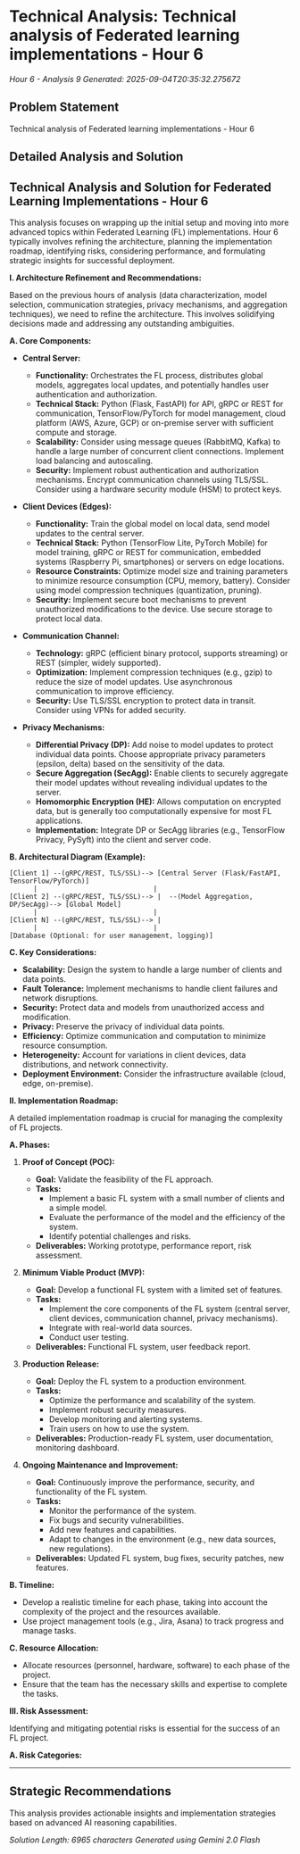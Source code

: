 # Technical Analysis: Technical analysis of Federated learning implementations - Hour 6
*Hour 6 - Analysis 9*
*Generated: 2025-09-04T20:35:32.275672*

## Problem Statement
Technical analysis of Federated learning implementations - Hour 6

## Detailed Analysis and Solution
## Technical Analysis and Solution for Federated Learning Implementations - Hour 6

This analysis focuses on wrapping up the initial setup and moving into more advanced topics within Federated Learning (FL) implementations. Hour 6 typically involves refining the architecture, planning the implementation roadmap, identifying risks, considering performance, and formulating strategic insights for successful deployment.

**I. Architecture Refinement and Recommendations:**

Based on the previous hours of analysis (data characterization, model selection, communication strategies, privacy mechanisms, and aggregation techniques), we need to refine the architecture. This involves solidifying decisions made and addressing any outstanding ambiguities.

**A. Core Components:**

*   **Central Server:**
    *   **Functionality:** Orchestrates the FL process, distributes global models, aggregates local updates, and potentially handles user authentication and authorization.
    *   **Technical Stack:** Python (Flask, FastAPI) for API, gRPC or REST for communication, TensorFlow/PyTorch for model management, cloud platform (AWS, Azure, GCP) or on-premise server with sufficient compute and storage.
    *   **Scalability:**  Consider using message queues (RabbitMQ, Kafka) to handle a large number of concurrent client connections.  Implement load balancing and autoscaling.
    *   **Security:**  Implement robust authentication and authorization mechanisms.  Encrypt communication channels using TLS/SSL.  Consider using a hardware security module (HSM) to protect keys.

*   **Client Devices (Edges):**
    *   **Functionality:** Train the global model on local data, send model updates to the central server.
    *   **Technical Stack:** Python (TensorFlow Lite, PyTorch Mobile) for model training, gRPC or REST for communication, embedded systems (Raspberry Pi, smartphones) or servers on edge locations.
    *   **Resource Constraints:** Optimize model size and training parameters to minimize resource consumption (CPU, memory, battery).  Consider using model compression techniques (quantization, pruning).
    *   **Security:** Implement secure boot mechanisms to prevent unauthorized modifications to the device.  Use secure storage to protect local data.

*   **Communication Channel:**
    *   **Technology:** gRPC (efficient binary protocol, supports streaming) or REST (simpler, widely supported).
    *   **Optimization:**  Implement compression techniques (e.g., gzip) to reduce the size of model updates.  Use asynchronous communication to improve efficiency.
    *   **Security:** Use TLS/SSL encryption to protect data in transit.  Consider using VPNs for added security.

*   **Privacy Mechanisms:**
    *   **Differential Privacy (DP):**  Add noise to model updates to protect individual data points.  Choose appropriate privacy parameters (epsilon, delta) based on the sensitivity of the data.
    *   **Secure Aggregation (SecAgg):**  Enable clients to securely aggregate their model updates without revealing individual updates to the server.
    *   **Homomorphic Encryption (HE):** Allows computation on encrypted data, but is generally too computationally expensive for most FL applications.
    *   **Implementation:** Integrate DP or SecAgg libraries (e.g., TensorFlow Privacy, PySyft) into the client and server code.

**B. Architectural Diagram (Example):**

```
[Client 1] --(gRPC/REST, TLS/SSL)--> [Central Server (Flask/FastAPI, TensorFlow/PyTorch)]
      |                             |
[Client 2] --(gRPC/REST, TLS/SSL)--> |  --(Model Aggregation, DP/SecAgg)--> [Global Model]
      |                             |
[Client N] --(gRPC/REST, TLS/SSL)--> |
      |                             |
[Database (Optional: for user management, logging)]
```

**C. Key Considerations:**

*   **Scalability:** Design the system to handle a large number of clients and data points.
*   **Fault Tolerance:** Implement mechanisms to handle client failures and network disruptions.
*   **Security:** Protect data and models from unauthorized access and modification.
*   **Privacy:** Preserve the privacy of individual data points.
*   **Efficiency:** Optimize communication and computation to minimize resource consumption.
*   **Heterogeneity:**  Account for variations in client devices, data distributions, and network connectivity.
*   **Deployment Environment:**  Consider the infrastructure available (cloud, edge, on-premise).

**II. Implementation Roadmap:**

A detailed implementation roadmap is crucial for managing the complexity of FL projects.

**A. Phases:**

1.  **Proof of Concept (POC):**
    *   **Goal:** Validate the feasibility of the FL approach.
    *   **Tasks:**
        *   Implement a basic FL system with a small number of clients and a simple model.
        *   Evaluate the performance of the model and the efficiency of the system.
        *   Identify potential challenges and risks.
    *   **Deliverables:** Working prototype, performance report, risk assessment.

2.  **Minimum Viable Product (MVP):**
    *   **Goal:** Develop a functional FL system with a limited set of features.
    *   **Tasks:**
        *   Implement the core components of the FL system (central server, client devices, communication channel, privacy mechanisms).
        *   Integrate with real-world data sources.
        *   Conduct user testing.
    *   **Deliverables:** Functional FL system, user feedback report.

3.  **Production Release:**
    *   **Goal:** Deploy the FL system to a production environment.
    *   **Tasks:**
        *   Optimize the performance and scalability of the system.
        *   Implement robust security measures.
        *   Develop monitoring and alerting systems.
        *   Train users on how to use the system.
    *   **Deliverables:** Production-ready FL system, user documentation, monitoring dashboard.

4.  **Ongoing Maintenance and Improvement:**
    *   **Goal:**  Continuously improve the performance, security, and functionality of the FL system.
    *   **Tasks:**
        *   Monitor the performance of the system.
        *   Fix bugs and security vulnerabilities.
        *   Add new features and capabilities.
        *   Adapt to changes in the environment (e.g., new data sources, new regulations).
    *   **Deliverables:** Updated FL system, bug fixes, security patches, new features.

**B. Timeline:**

*   Develop a realistic timeline for each phase, taking into account the complexity of the project and the resources available.
*   Use project management tools (e.g., Jira, Asana) to track progress and manage tasks.

**C. Resource Allocation:**

*   Allocate resources (personnel, hardware, software) to each phase of the project.
*   Ensure that the team has the necessary skills and expertise to complete the tasks.

**III. Risk Assessment:**

Identifying and mitigating potential risks is essential for the success of an FL project.

**A. Risk Categories:**

*   **

## Strategic Recommendations
This analysis provides actionable insights and implementation strategies
based on advanced AI reasoning capabilities.

*Solution Length: 6965 characters*
*Generated using Gemini 2.0 Flash*
